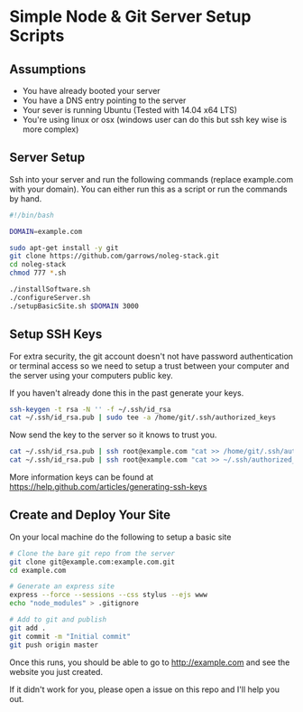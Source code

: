Simple Node & Git Server Setup Scripts
======================================

Assumptions
-----------

* You have already booted your server
* You have a DNS entry pointing to the server
* Your sever is running Ubuntu (Tested with 14.04 x64 LTS)
* You're using linux or osx (windows user can do this but ssh key wise is more complex)


Server Setup
------------

Ssh into your server and run the following commands (replace example.com with your domain). You can either run this as a script or run the commands by hand.

```bash
#!/bin/bash

DOMAIN=example.com

sudo apt-get install -y git
git clone https://github.com/garrows/noleg-stack.git
cd noleg-stack
chmod 777 *.sh

./installSoftware.sh
./configureServer.sh
./setupBasicSite.sh $DOMAIN 3000

```

Setup SSH Keys
--------------

For extra security, the git account doesn't not have password authentication or terminal access so we need to setup a trust between your computer and the server using your computers public key.

If you haven't already done this in the past generate your keys.
```bash
ssh-keygen -t rsa -N '' -f ~/.ssh/id_rsa
cat ~/.ssh/id_rsa.pub | sudo tee -a /home/git/.ssh/authorized_keys
```

Now send the key to the server so it knows to trust you.
```bash
cat ~/.ssh/id_rsa.pub | ssh root@example.com "cat >> /home/git/.ssh/authorized_keys"
cat ~/.ssh/id_rsa.pub | ssh root@example.com "cat >> ~/.ssh/authorized_keys"

```

More information keys can be found at https://help.github.com/articles/generating-ssh-keys


Create and Deploy Your Site
---------------------------

On your local machine do the following to setup a basic site

```bash
# Clone the bare git repo from the server
git clone git@example.com:example.com.git
cd example.com

# Generate an express site
express --force --sessions --css stylus --ejs www
echo "node_modules" > .gitignore

# Add to git and publish
git add .
git commit -m "Initial commit"
git push origin master
```

Once this runs, you should be able to go to http://example.com and see the website you just created.

If it didn't work for you, please open a issue on this repo and I'll help you out.
